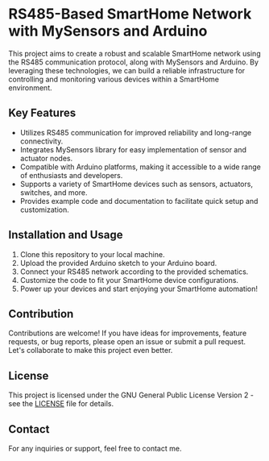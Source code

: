 # RS485-Based SmartHome Network with MySensors and Arduino

This project aims to create a robust and scalable SmartHome network using the RS485 communication protocol, along with MySensors and Arduino. By leveraging these technologies, we can build a reliable infrastructure for controlling and monitoring various devices within a SmartHome environment.

## Key Features

- Utilizes RS485 communication for improved reliability and long-range connectivity.
- Integrates MySensors library for easy implementation of sensor and actuator nodes.
- Compatible with Arduino platforms, making it accessible to a wide range of enthusiasts and developers.
- Supports a variety of SmartHome devices such as sensors, actuators, switches, and more.
- Provides example code and documentation to facilitate quick setup and customization.

## Installation and Usage

1. Clone this repository to your local machine.
2. Upload the provided Arduino sketch to your Arduino board.
3. Connect your RS485 network according to the provided schematics.
4. Customize the code to fit your SmartHome device configurations.
5. Power up your devices and start enjoying your SmartHome automation!

## Contribution

Contributions are welcome! If you have ideas for improvements, feature requests, or bug reports, please open an issue or submit a pull request. Let's collaborate to make this project even better.

## License

This project is licensed under the GNU General Public License Version 2 - see the [LICENSE](LICENSE) file for details.

## Contact

For any inquiries or support, feel free to contact me.

